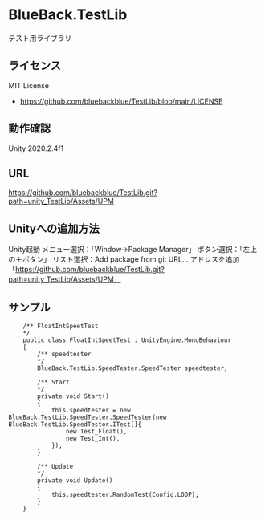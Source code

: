 # BlueBack.TestLib

テスト用ライブラリ

## ライセンス
MIT License
* https://github.com/bluebackblue/TestLib/blob/main/LICENSE

## 動作確認
Unity 2020.2.4f1

## URL
https://github.com/bluebackblue/TestLib.git?path=unity_TestLib/Assets/UPM

## Unityへの追加方法
Unity起動
メニュー選択：「Window->Package Manager」
ボタン選択：「左上の＋ボタン」
リスト選択：Add package from git URL...
アドレスを追加「https://github.com/bluebackblue/TestLib.git?path=unity_TestLib/Assets/UPM」

## サンプル

```
	/** FloatIntSpeetTest
	*/
	public class FloatIntSpeetTest : UnityEngine.MonoBehaviour
	{
		/** speedtester
		*/
		BlueBack.TestLib.SpeedTester.SpeedTester speedtester;

		/** Start
		*/
		private void Start()
		{
			this.speedtester = new BlueBack.TestLib.SpeedTester.SpeedTester(new BlueBack.TestLib.SpeedTester.ITest[]{
				new Test_Float(),
				new Test_Int(),
			});
		}

		/** Update
		*/
		private void Update()
		{
			this.speedtester.RandomTest(Config.LOOP);
		}
	}
```

